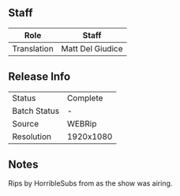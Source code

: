## Staff

| Role              | Staff                               |
|-------------------|-------------------------------------|
| Translation       | Matt Del Giudice                    |


## Release Info

|              |           |
|--------------|-----------|
| Status       | Complete  |
| Batch Status | -         |
| Source       | WEBRip    |
| Resolution   | 1920x1080 |

## Notes

Rips by HorribleSubs from as the show was airing.
